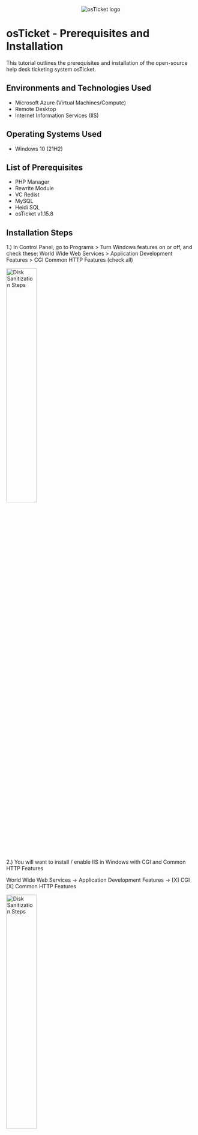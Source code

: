 <p align="center">
<img src="https://i.imgur.com/Clzj7Xs.png" alt="osTicket logo"/>
</p>

<h1>osTicket - Prerequisites and Installation</h1>
This tutorial outlines the prerequisites and installation of the open-source help desk ticketing system osTicket.<br />

<h2>Environments and Technologies Used</h2>

- Microsoft Azure (Virtual Machines/Compute)
- Remote Desktop
- Internet Information Services (IIS)

<h2>Operating Systems Used </h2>

- Windows 10</b> (21H2)

<h2>List of Prerequisites</h2>

- PHP Manager
- Rewrite Module
- VC Redist
- MySQL
- Heidi SQL
- osTicket v1.15.8

<h2>Installation Steps</h2>

1.) In Control Panel, go to Programs > Turn Windows features on or off, and check these: World Wide Web Services > Application Development Features > CGI
Common HTTP Features (check all)

<p>
<img src="https://i.imgur.com/JGOybPN.png" height="40%" width="40%" alt="Disk Sanitization Steps"/>
</p>
<p>
  
2.) You will want to install / enable IIS in Windows with CGI and Common HTTP Features

World Wide Web Services -> Application Development Features -> [X] CGI [X] Common HTTP Features
<p>
<img src="https://i.imgur.com/54JKrcL.png" height="40%" width="40%" alt="Disk Sanitization Steps"/>
</p>
<p>
  
3.) Download and install PHP Manager for IIS (PHPManagerForIIS_V1.5.0.msi) and follow the steps.
  
4.) Download and install the Rewrite Module (rewrite_amd64_en-US.msi).
  
5.) Within the Root of your C: drive, create a folder named 'PHP'

6.) Download PHP 7.3.8 and extract it into the C:\PHP folder.

https://github.com/user-attachments/assets/241fa2c7-1b9c-4a04-b15b-b8b4aca4e5b7

7.) Download and run the VC_redist.x86.exe installer.
  
8.) Download and install MySQL 5.5.62. Use the wizard to set up a root password as root.
  
https://github.com/user-attachments/assets/4c933239-d9f4-4ea0-b67c-78a17fe0fa6c

9.) Launch IIS via the Start menu and open it as administrator.
  
<p>
<img src="https://imgur.com/rgdZwmM.png" height="40%" width="40%" alt="Disk Sanitization Steps"/>
</p>
<p>
  
10.) In IIS, go to PHP Manager > Register New PHP Version. Select php-cgi.exe from C:\PHP and restart IIS.
  
<p>
<img src="https://imgur.com/vvTLNBH.png" height="40%" width="40%" alt="Disk Sanitization Steps"/>
</p>
<p>
  
  
<p>
<img src="https://imgur.com/qdbn5zQ.png" height="40%" width="40%" alt="Disk Sanitization Steps"/>
</p>
<p>
  
  
<p>
<img src="https://imgur.com/oJZ0gp9.png" height="40%" width="40%" alt="Disk Sanitization Steps"/>
</p>
<p>
  
  
<p>
<img src="https://imgur.com/CJ3RUbG.png" height="40%" width="40%" alt="Disk Sanitization Steps"/>
</p>
<p>
  
11.) Download osTicket v1.15.8, extract the "upload" folder, and copy it to C:\inetpub\wwwroot. Rename "upload" to "osTicket".
  
  Reload IIS again.
  
12.) On IIS go to sites -> Default -> osTicket
  -On the right, click “Browse *:80”
  
<p>
<img src="https://imgur.com/Yw55d5b.png" height="40%" width="40%" alt="Disk Sanitization Steps"/>
</p>
<p>
  
  Some extensions are not enabled on the osTicket browser.
  
<p>
<img src="https://imgur.com/eJIsGTn.png" height="40%" width="40%" alt="Disk Sanitization Steps"/>
</p>
<p>
  
 In IIS, go to Default > osTicket > PHP Manager > Enable or disable an extension.
Enable these extensions:
php_imap.dll
php_intl.dll
php_opcache.dll

  
<p>
<img src="https://imgur.com/vvTLNBH.png" height="40%" width="40%" alt="Disk Sanitization Steps"/>
</p>
<p>
  
<p>
<img src="https://imgur.com/uigyKjb.png" height="40%" width="40%" alt="Disk Sanitization Steps"/>
</p>
<p>
  

  
<p>
<img src="https://imgur.com/cOem7Nb.png" height="40%" width="40%" alt="Disk Sanitization Steps"/>
</p>
<p>
  
  
13.) Go to C:\inetpub\wwwroot\osTicket\include\ost-sampleconfig.php, rename it to ost-config.php.
Set permissions to Full Control for "Everyone".
  
  
  Disable inheritance for ost-config.php and add new permissions.
  
<p>
<img src="https://imgur.com/VPZvOdo.png" height="40%" width="40%" alt="Disk Sanitization Steps"/>
</p>
<p>
  
  
<p>
<img src="https://imgur.com/PoGk34d.png" height="40%" width="40%" alt="Disk Sanitization Steps"/>
</p>
<p>
  
  
  
<p>
<img src="https://imgur.com/F4H3ppM.png" height="40%" width="40%" alt="Disk Sanitization Steps"/>
</p>
<p>
  
  
<p>
<img src="https://imgur.com/rbbGqwB.png" height="40%" width="40%" alt="Disk Sanitization Steps"/>
</p>
<p>

  Click apply & ok.
  
<p>
<img src="https://imgur.com/saRO3y5.png" height="40%" width="40%" alt="Disk Sanitization Steps"/>
</p>
<p>
  
  In the browser, fill out the osTicket setup page (skip Database Settings for now).
  
  Download HeidiSQL, create a new session, and connect using username root and password root. In HeidiSQL, create a new database called osTicket.
  
<p>
<img src="https://imgur.com/i7a4gWC.png" height="40%" width="40%" alt="Disk Sanitization Steps"/>
</p>
<p>
  
  
<p>
<img src="https://imgur.com/g5M1i61.png" height="40%" width="40%" alt="Disk Sanitization Steps"/>
</p>
<p>
  
  
<p>
<img src="https://imgur.com/LEAZNOc.png" height="40%" width="40%" alt="Disk Sanitization Steps"/>
</p>
<p>
  
  In the browser setup, set MySQL details: username root, password root, and database osTicket.
  
<p>
<img src="https://imgur.com/0rG1AJm.png" height="40%" width="40%" alt="Disk Sanitization Steps"/>
</p>
<p>
  
 Delete the setup folder in C:\inetpub\wwwroot\osTicket.
Set permissions for ost-config.php to Read Only.
  
<p>
<img src="https://imgur.com/wFr0pkK.png" height="40%" width="40%" alt="Disk Sanitization Steps"/>
</p>
<p>
  
<p>
<img src="https://imgur.com/jsJOPyn.png" height="40%" width="40%" alt="Disk Sanitization Steps"/>
</p>
<p>
  
 Open osTicket in the browser and log in.
  
<p>
<img src="https://imgur.com/uHVdDsx.png" height="40%" width="40%" alt="Disk Sanitization Steps"/>
</p>
<p>
  
  Congratulations! Your osTicket is set up!
